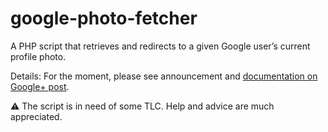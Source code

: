 google-photo-fetcher
====================

A PHP script that retrieves and redirects to a given Google user’s current profile photo.

Details: For the moment, please see announcement and [documentation on Google+ post](https://plus.google.com/+JensOMeiert/posts/1xzvr3Wp8KA).

⚠ The script is in need of some TLC. Help and advice are much appreciated.